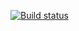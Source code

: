 [![Build status](https://ci.appveyor.com/api/projects/status/x4rbwqsbuynaqps4?svg=true)](https://ci.appveyor.com/project/MarinaIurchenko/projectweb3)
